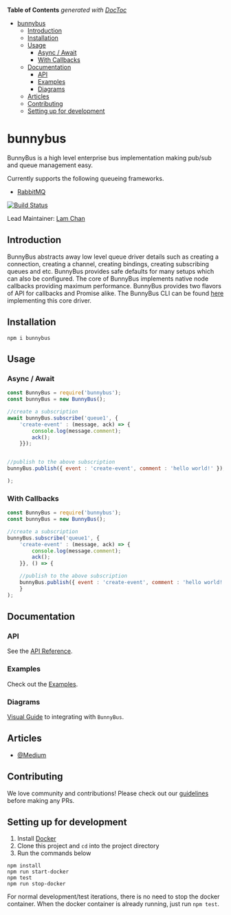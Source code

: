 <!-- START doctoc generated TOC please keep comment here to allow auto update -->
<!-- DON'T EDIT THIS SECTION, INSTEAD RE-RUN doctoc TO UPDATE -->
**Table of Contents**  *generated with [DocToc](https://github.com/thlorenz/doctoc)*

- [bunnybus](#bunnybus)
  - [Introduction](#introduction)
  - [Installation](#installation)
  - [Usage](#usage)
    - [Async / Await](#async--await)
    - [With Callbacks](#with-callbacks)
  - [Documentation](#documentation)
    - [API](#api)
    - [Examples](#examples)
    - [Diagrams](#diagrams)
  - [Articles](#articles)
  - [Contributing](#contributing)
  - [Setting up for development](#setting-up-for-development)

<!-- END doctoc generated TOC please keep comment here to allow auto update -->

# bunnybus
BunnyBus is a high level enterprise bus implementation making pub/sub and queue management easy. 

Currently supports the following queueing frameworks.

- [RabbitMQ](https://www.rabbitmq.com/)

[![Build Status](https://travis-ci.com/tenna-llc/bunnybus.svg?branch=master)](https://travis-ci.com/tenna-llc/bunnybus)

Lead Maintainer: [Lam Chan](https://github.com/lamchakchan)

## Introduction
BunnyBus abstracts away low level queue driver details such as creating a connection, creating a channel, creating bindings, creating subscribing queues and etc.  BunnyBus provides safe defaults for many setups which can also be configured.  The core of BunnyBus implements native node callbacks providing maximum performance.  BunnyBus provides two flavors of API for callbacks and Promise alike.  The BunnyBus CLI can be found [here](https://github.com/xogroup/bunnybus-cli) implementing this core driver.

## Installation
```
npm i bunnybus
```

## Usage

### Async / Await
```javascript
const BunnyBus = require('bunnybus');
const bunnyBus = new BunnyBus();

//create a subscription
await bunnyBus.subscribe('queue1', { 
    'create-event' : (message, ack) => {
        console.log(message.comment);
        ack();
    }});


//publish to the above subscription
bunnyBus.publish({ event : 'create-event', comment : 'hello world!' });

);
```

### With Callbacks
```javascript
const BunnyBus = require('bunnybus');
const bunnyBus = new BunnyBus();

//create a subscription
bunnyBus.subscribe('queue1', { 
    'create-event' : (message, ack) => {
        console.log(message.comment);
        ack();
    }}, () => {

    //publish to the above subscription
    bunnyBus.publish({ event : 'create-event', comment : 'hello world!' });
    }
);
```

## Documentation

### API

See the [API Reference](http://github.com/xogroup/bunnybus/blob/master/API.md).

### Examples

Check out the [Examples](http://github.com/xogroup/bunnybus/blob/master/Example.md).

### Diagrams

[Visual Guide](http://github.com/xogroup/bunnybus/blob/master/Diagram.md) to integrating with `BunnyBus`.

## Articles

* [@Medium](https://medium.com/xo-tech/bunnybus-building-a-data-transit-system-b9647f6283e5#.f9ghb6mzl)

## Contributing

We love community and contributions! Please check out our [guidelines](http://github.com/xogroup/bunnybus/blob/master/.github/CONTRIBUTING.md) before making any PRs.

## Setting up for development

1. Install [Docker](https://docs.docker.com/engine/installation/)
2. Clone this project and `cd` into the project directory
3. Run the commands below

```
npm install
npm run start-docker
npm test
npm run stop-docker
```

For normal development/test iterations, there is no need to stop the docker container.  When the docker container is already running, just run `npm test`.
